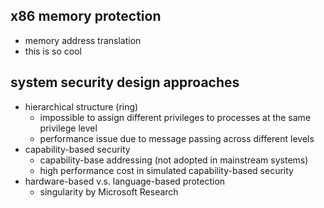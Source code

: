 ## x86 memory protection
- memory address translation
- this is so cool

## system security design approaches
- hierarchical structure (ring)
	- impossible to assign different privileges to processes at the same privilege level
	- performance issue due to message passing across different levels
- capability-based security
	- capability-base addressing (not adopted in mainstream systems)
	- high performance cost in simulated capability-based security
- hardware-based v.s. language-based protection
    - singularity by Microsoft Research
